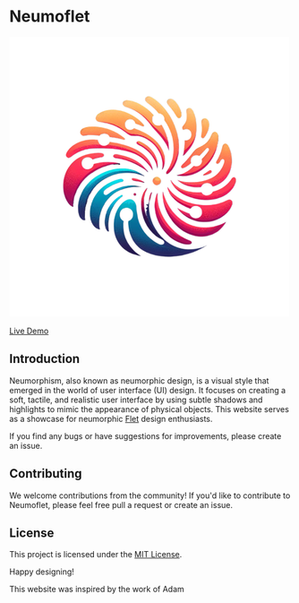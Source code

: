 # Neumoflet
![favicon](assets/favicon.png)

[Live Demo](https://neumoflet.onrender.com)

## Introduction

Neumorphism, also known as neumorphic design, is a visual style that emerged in the world of user interface (UI) design. It focuses on creating a soft, tactile, and realistic user interface by using subtle shadows and highlights to mimic the appearance of physical objects. This website serves as a showcase for neumorphic [Flet](https://flet.dev) design enthusiasts.

 If you find any bugs or have suggestions for improvements, please create an issue.

## Contributing
We welcome contributions from the community! If you'd like to contribute to Neumoflet, please feel free pull a request or create an issue.

## License
This project is licensed under the [MIT License](LICENSE).

Happy designing!

This website was inspired by the work of Adam
